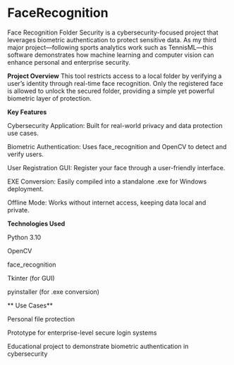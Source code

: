 # FaceRecognition

Face Recognition Folder Security is a cybersecurity-focused project that leverages biometric authentication to protect sensitive data. As my third major project—following sports analytics work such as TennisML—this software demonstrates how machine learning and computer vision can enhance personal and enterprise security.


**Project Overview**
This tool restricts access to a local folder by verifying a user’s identity through real-time face recognition. Only the registered face is allowed to unlock the secured folder, providing a simple yet powerful biometric layer of protection.

**Key Features**

Cybersecurity Application: Built for real-world privacy and data protection use cases.

Biometric Authentication: Uses face_recognition and OpenCV to detect and verify users.

User Registration GUI: Register your face through a user-friendly interface.

EXE Conversion: Easily compiled into a standalone .exe for Windows deployment.

Offline Mode: Works without internet access, keeping data local and private.

**Technologies Used**

Python 3.10

OpenCV

face_recognition

Tkinter (for GUI)

pyinstaller (for .exe conversion)

** Use Cases**

Personal file protection

Prototype for enterprise-level secure login systems

Educational project to demonstrate biometric authentication in cybersecurity

